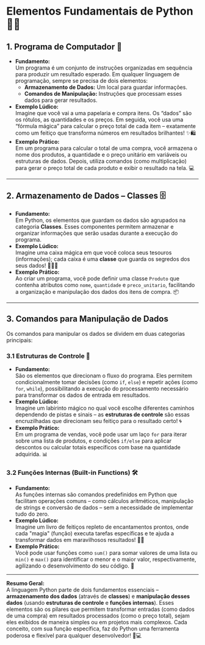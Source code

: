 # Elementos Fundamentais de Python 🐍✨

## 1. Programa de Computador 📜
- **Fundamento:**  
  Um programa é um conjunto de instruções organizadas em sequência para produzir um resultado esperado. Em qualquer linguagem de programação, sempre se precisa de dois elementos:
  - **Armazenamento de Dados:** Um local para guardar informações.
  - **Comandos de Manipulação:** Instruções que processam esses dados para gerar resultados.
- **Exemplo Lúdico:**  
  Imagine que você vai a uma papelaria e compra itens. Os “dados” são os rótulos, as quantidades e os preços. Em seguida, você usa uma “fórmula mágica” para calcular o preço total de cada item – exatamente como um feitiço que transforma números em resultados brilhantes! ✨🛍️
- **Exemplo Prático:**  
  Em um programa para calcular o total de uma compra, você armazena o nome dos produtos, a quantidade e o preço unitário em variáveis ou estruturas de dados. Depois, utiliza comandos (como multiplicação) para gerar o preço total de cada produto e exibir o resultado na tela. 💻

---

## 2. Armazenamento de Dados – **Classes** 🗄️
- **Fundamento:**  
  Em Python, os elementos que guardam os dados são agrupados na categoria **Classes**. Esses componentes permitem armazenar e organizar informações que serão usadas durante a execução do programa.
- **Exemplo Lúdico:**  
  Imagine uma caixa mágica em que você coloca seus tesouros (informações); cada caixa é uma **classe** que guarda os segredos dos seus dados! 🎁🧙‍♂️
- **Exemplo Prático:**  
  Ao criar um programa, você pode definir uma classe `Produto` que contenha atributos como `nome`, `quantidade` e `preco_unitario`, facilitando a organização e manipulação dos dados dos itens de compra. 📦

---

## 3. Comandos para Manipulação de Dados  
Os comandos para manipular os dados se dividem em duas categorias principais:

### 3.1 Estruturas de Controle 🔄
- **Fundamento:**  
  São os elementos que direcionam o fluxo do programa. Eles permitem condicionalmente tomar decisões (como `if`, `else`) e repetir ações (como `for`, `while`), possibilitando a execução do processamento necessário para transformar os dados de entrada em resultados.
- **Exemplo Lúdico:**  
  Imagine um labirinto mágico no qual você escolhe diferentes caminhos dependendo de pistas e sinais – as **estruturas de controle** são essas encruzilhadas que direcionam seu feitiço para o resultado certo! 🌀
- **Exemplo Prático:**  
  Em um programa de vendas, você pode usar um laço `for` para iterar sobre uma lista de produtos, e condições `if/else` para aplicar descontos ou calcular totais específicos com base na quantidade adquirida. 📊

### 3.2 Funções Internas (Built-in Functions) 🛠️
- **Fundamento:**  
  As funções internas são comandos predefinidos em Python que facilitam operações comuns – como cálculos aritméticos, manipulação de strings e conversão de dados – sem a necessidade de implementar tudo do zero.
- **Exemplo Lúdico:**  
  Imagine um livro de feitiços repleto de encantamentos prontos, onde cada "magia" (função) executa tarefas específicas e te ajuda a transformar dados em maravilhosos resultados! 📖✨
- **Exemplo Prático:**  
  Você pode usar funções como `sum()` para somar valores de uma lista ou `min()` e `max()` para identificar o menor e o maior valor, respectivamente, agilizando o desenvolvimento do seu código. 🔢

---

**Resumo Geral:**  
A linguagem Python parte de dois fundamentos essenciais – **armazenamento dos dados** (através de **classes**) e **manipulação desses dados** (usando **estruturas de controle** e **funções internas**). Esses elementos são os pilares que permitem transformar entradas (como dados de uma compra) em resultados processados (como o preço total), sejam eles exibidos de maneira simples ou em projetos mais complexos. Cada conceito, com sua função específica, faz do Python uma ferramenta poderosa e flexível para qualquer desenvolvedor! 🌟💻